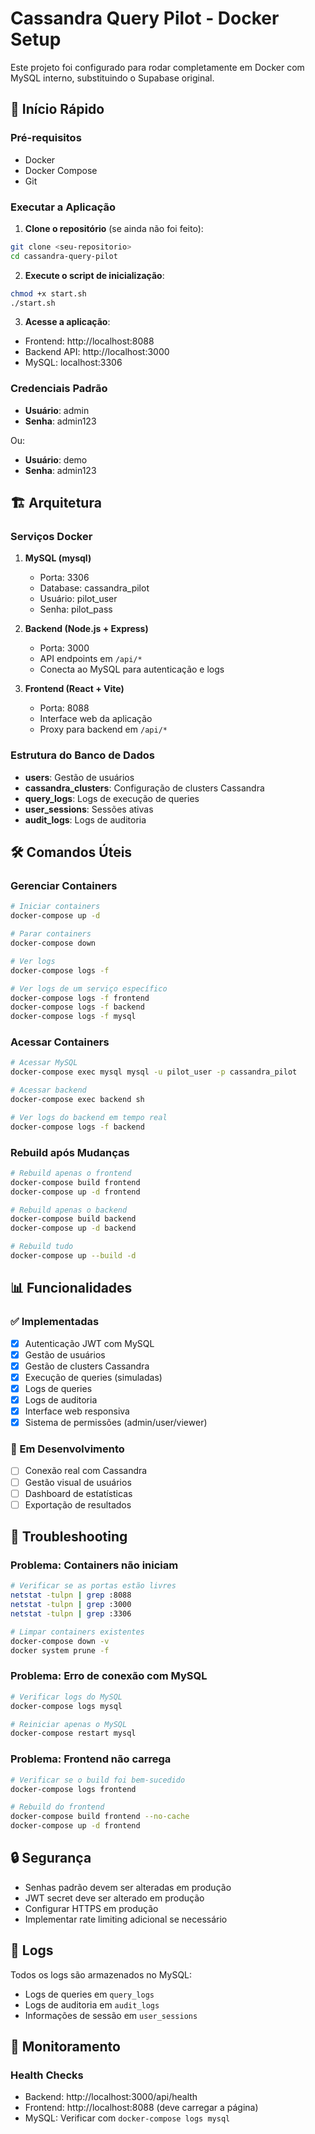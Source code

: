 # Cassandra Query Pilot - Docker Setup

Este projeto foi configurado para rodar completamente em Docker com MySQL interno, substituindo o Supabase original.

## 🚀 Início Rápido

### Pré-requisitos
- Docker
- Docker Compose
- Git

### Executar a Aplicação

1. **Clone o repositório** (se ainda não foi feito):
```bash
git clone <seu-repositorio>
cd cassandra-query-pilot
```

2. **Execute o script de inicialização**:
```bash
chmod +x start.sh
./start.sh
```

3. **Acesse a aplicação**:
- Frontend: http://localhost:8088
- Backend API: http://localhost:3000
- MySQL: localhost:3306

### Credenciais Padrão
- **Usuário**: admin
- **Senha**: admin123

Ou:
- **Usuário**: demo
- **Senha**: admin123

## 🏗️ Arquitetura

### Serviços Docker

1. **MySQL (mysql)**
   - Porta: 3306
   - Database: cassandra_pilot
   - Usuário: pilot_user
   - Senha: pilot_pass

2. **Backend (Node.js + Express)**
   - Porta: 3000
   - API endpoints em `/api/*`
   - Conecta ao MySQL para autenticação e logs

3. **Frontend (React + Vite)**
   - Porta: 8088
   - Interface web da aplicação
   - Proxy para backend em `/api/*`

### Estrutura do Banco de Dados

- **users**: Gestão de usuários
- **cassandra_clusters**: Configuração de clusters Cassandra
- **query_logs**: Logs de execução de queries
- **user_sessions**: Sessões ativas
- **audit_logs**: Logs de auditoria

## 🛠️ Comandos Úteis

### Gerenciar Containers
```bash
# Iniciar containers
docker-compose up -d

# Parar containers
docker-compose down

# Ver logs
docker-compose logs -f

# Ver logs de um serviço específico
docker-compose logs -f frontend
docker-compose logs -f backend
docker-compose logs -f mysql
```

### Acessar Containers
```bash
# Acessar MySQL
docker-compose exec mysql mysql -u pilot_user -p cassandra_pilot

# Acessar backend
docker-compose exec backend sh

# Ver logs do backend em tempo real
docker-compose logs -f backend
```

### Rebuild após Mudanças
```bash
# Rebuild apenas o frontend
docker-compose build frontend
docker-compose up -d frontend

# Rebuild apenas o backend
docker-compose build backend
docker-compose up -d backend

# Rebuild tudo
docker-compose up --build -d
```

## 📊 Funcionalidades

### ✅ Implementadas
- [x] Autenticação JWT com MySQL
- [x] Gestão de usuários
- [x] Gestão de clusters Cassandra
- [x] Execução de queries (simuladas)
- [x] Logs de queries
- [x] Logs de auditoria
- [x] Interface web responsiva
- [x] Sistema de permissões (admin/user/viewer)

### 🔄 Em Desenvolvimento
- [ ] Conexão real com Cassandra
- [ ] Gestão visual de usuários
- [ ] Dashboard de estatísticas
- [ ] Exportação de resultados

## 🐛 Troubleshooting

### Problema: Containers não iniciam
```bash
# Verificar se as portas estão livres
netstat -tulpn | grep :8088
netstat -tulpn | grep :3000
netstat -tulpn | grep :3306

# Limpar containers existentes
docker-compose down -v
docker system prune -f
```

### Problema: Erro de conexão com MySQL
```bash
# Verificar logs do MySQL
docker-compose logs mysql

# Reiniciar apenas o MySQL
docker-compose restart mysql
```

### Problema: Frontend não carrega
```bash
# Verificar se o build foi bem-sucedido
docker-compose logs frontend

# Rebuild do frontend
docker-compose build frontend --no-cache
docker-compose up -d frontend
```

## 🔒 Segurança

- Senhas padrão devem ser alteradas em produção
- JWT secret deve ser alterado em produção
- Configurar HTTPS em produção
- Implementar rate limiting adicional se necessário

## 📝 Logs

Todos os logs são armazenados no MySQL:
- Logs de queries em `query_logs`
- Logs de auditoria em `audit_logs`
- Informações de sessão em `user_sessions`

## 🚦 Monitoramento

### Health Checks
- Backend: http://localhost:3000/api/health
- Frontend: http://localhost:8088 (deve carregar a página)
- MySQL: Verificar com `docker-compose logs mysql` 